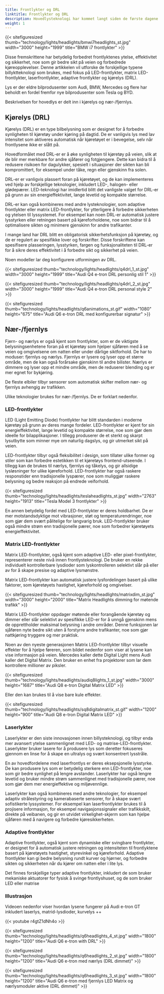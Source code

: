 ```yaml
---
title: Frontlykter og DRL
linktitle: Frontlykter og DRL
description: Hovedlysteknologi har kommet langt siden de første dagene av bilbelysning, og utviklet seg fra grunnleggende glødepærer til sofistikerte LED-, matrise-LED- og laserfrontlykter.
weight: 1
---
```

<!-- markdownlint-disable MD033 -->

{{< sitefiguresized thumb="technology/lights/headlights/bmwi7headlights_st.jpg" width="3000" height="1999" title="BMW i7 frontlykter" >}}

Disse fremskrittene har betydelig forbedret frontlyktenes ytelse, effektivitet og sikkerhet, noe som gir bedre sikt på veien og forbedrede kjøreopplevelser. Denne artikkelen vil utforske de forskjellige typene billyktteknologi som brukes, med fokus på LED-frontlykter, matrix LED-frontlykter, laserfrontlykter, adaptive frontlykter og kjørelys (DRL).

Lys er der eldre bilprodusenter som Audi, BMW, Mercedes og flere har beholdt en fordel fremfor nye bilprodusenter som Tesla og BYD.

Beskrivelsen for hovedlys er delt inn i kjørelys og nær-/fjernlys.

## Kjørelys (DRL)

Kjørelys (DRL) er en type bilbelysning som er designet for å forbedre synligheten til kjøretøy under kjøring på dagtid. De er vanligvis lys med lav intensitet som aktiveres automatisk når kjøretøyet er i bevegelse, selv når frontlysene ikke er slått på.

Hovedformålet med DRL-er er å øke synligheten til kjøretøy på veien, slik at de blir mer merkbare for andre sjåfører og fotgjengere. Dette kan bidra til å redusere risikoen for dagulykker, spesielt i situasjoner der sikten kan bli kompromittert, for eksempel under tåke, regn eller gjenskinn fra solen.

DRL-er er vanligvis plassert foran på kjøretøyet, og de kan implementeres ved hjelp av forskjellige teknologier, inkludert LED-, halogen- eller glødepærer. LED-teknologi har imidlertid blitt det vanligste valget for DRL-er på grunn av sin energieffektivitet, lange levetid og kompakte størrelse.

DRL-er kan også kombineres med andre lysteknologier, som adaptive frontlykter eller matrix LED-frontlykter, for ytterligere å forbedre sikkerheten og ytelsen til lyssystemet. For eksempel kan noen DRL-er automatisk justere lysstyrken eller retningen basert på kjøreforholdene, noe som bidrar til å optimalisere sikten og minimere gjenskinn for andre trafikanter.

I mange land har DRL blitt en obligatorisk sikkerhetsfunksjon på kjøretøy, og de er regulert av spesifikke lover og forskrifter. Disse forskriftene kan spesifisere plasseringen, lysstyrken, fargen og funksjonaliteten til DRL-er for å sikre deres effektivitet i å forbedre sikt og sikkerhet på veien.

Noen modeller lar deg konfigurere utformingen av DRL.

{{< sitefiguresized thumb="technology/lights/headlights/q4drl_1_st.jpg" width="3000" height="1999" title="Audi Q4 e-tron DRL personlig stil 1" >}}

{{< sitefiguresized thumb="technology/lights/headlights/q4drl_2_st.jpg" width="3000" height="1999" title="Audi Q4 e-tron DRL personal style 2" >}}

{{< sitefiguresized thumb="technology/lights/headlights/q6animations_st.gif" width="1080" height="675" title="Audi Q6 e-tron DRL med konfigurerbar signatur" >}}

## Nær-/fjernlys

Fjern- og nærlys er også kjent som frontlykter, som er de viktigste belysningsenhetene foran på et kjøretøy som hjelper sjåføren med å se veien og omgivelsene om natten eller under dårlige siktforhold. De har to moduser: fjernlys og nærlys. Fjernlys er lysere og lyser opp et større område, men de kan også forårsake gjenskinn til andre bilister. Nærlys er dimmere og lyser opp et mindre område, men de reduserer blending og er mer egnet for bykjøring.

De fleste elbiler tilbyr sensorer som automatisk skifter mellom nær- og fjernlys avhengig av trafikken.

Ulike teknologier brukes for nær-/fjernlys. De er forklart nedenfor.

### LED-frontlykter

LED (Light Emitting Diode) frontlykter har blitt standarden i moderne kjøretøy på grunn av deres mange fordeler. LED-frontlykter er kjent for sin energieffektivitet, lange levetid og kompakte størrelse, noe som gjør dem ideelle for bilapplikasjoner. I tillegg produserer de et sterkt og skarpt lysutbytte som minner mye om naturlig dagslys, og gir utmerket sikt på veien.

LED-frontlykter tilbyr også fleksibilitet i design, som tillater ulike former og stiler som kan forbedre estetikken til et kjøretøys frontend-utseende. I tillegg kan de brukes til nærlys, fjernlys og tåkelys, og gir allsidige lysløsninger for ulike kjøreforhold. LED-frontlykter har også raskere responstider enn tradisjonelle lyspærer, noe som muliggjør raskere belysning og bedre reaksjon på endrede veiforhold.

{{< sitefiguresized thumb="technology/lights/headlights/teslaheadlights_st.jpg" width="2763" height="1913" title="Tesla Model 3 frontlykter" >}}

En annen betydelig fordel med LED-frontlykter er deres holdbarhet. De er mer motstandsdyktige mot vibrasjoner, støt og temperaturendringer, noe som gjør dem svært pålitelige for langvarig bruk. LED-frontlykter bruker også mindre strøm enn tradisjonelle pærer, noe som forbedrer kjøretøyets energieffektivitet.

### Matrix LED-frontlykter

Matrix LED-frontlykter, også kjent som adaptive LED- eller pixel-frontlykter, representerer neste nivå innen frontlysteknologi. De bruker en rekke individuelt kontrollerbare lysdioder som lyskontrolleren selektivt slår på eller av for å skape presise og adaptive lysmønstre.

Matrix LED-frontlykter kan automatisk justere lysfordelingen basert på ulike faktorer, som kjøretøyets hastighet, kjøreforhold og omgivelser.

{{< sitefiguresized thumb="technology/lights/headlights/matrixdim_st.jpg" width="3000" height="2000" title="Matrix Headlights dimming for møtende trafikk" >}}

Matrix LED-frontlykter oppdager møtende eller forangående kjøretøy og dimmer eller slår selektivt av spesifikke LED-er for å unngå gjenskinn mens de opprettholder maksimal belysning i andre områder. Denne funksjonen lar sjåføren nyte bedre sikt uten å forstyrre andre trafikanter, noe som gjør nattkjøring tryggere og mer praktisk.

Noen av den nyeste generasjonen Matrix LED-frontlykter tilbyr visuelle effekter for å hjelpe føreren, som bildet nedenfor som viser at lysene kan vise informasjon på veien. Mercedes kaller dette Digital Light mens Audi kaller det Digital Matrix. Den bruker en enhet fra projektorer som lar dem kontrollere millioner av piksler.

{{< sitefiguresized thumb="technology/lights/headlights/audiq8lights_1_st.jpg" width="3000" height="1687" title="Audi Q8 e-tron Digital Matrix LED" >}}

Eller den kan brukes til å vise bare kule effekter.

{{< sitefiguresized thumb="technology/lights/headlights/sq8digitalmatrix_st.gif" width="1200" height="900" title="Audi Q8 e-tron Digital Matrix LED" >}}

### Laserlykter

Laserlykter er den siste innovasjonen innen billysteknologi, og tilbyr enda mer avansert ytelse sammenlignet med LED- og matrise-LED-frontlykter. Laserlykter bruker lasere for å produsere lys som deretter fokuseres gjennom en linse for å skape en ultralys og svært konsentrert lysstråle.

En av hovedfordelene med laserfrontlys er deres eksepsjonelle lysstyrke. De kan produsere lys som er betydelig sterkere enn LED-frontlykter, noe som gir bedre synlighet på lengre avstander. Laserlykter har også lengre levetid og bruker mindre strøm sammenlignet med tradisjonelle pærer, noe som gjør dem mer energieffektive og miljøvennlige.

Laserlykter kan også kombineres med andre teknologier, for eksempel adaptiv strålestyring og kamerabaserte sensorer, for å skape svært sofistikerte lyssystemer. For eksempel kan laserfrontlykter brukes til å projisere informasjon, for eksempel navigasjonssignaler eller trafikkskilt, direkte på veibanen, og gir en utvidet virkelighet-skjerm som kan hjelpe sjåføren med å navigere og forbedre kjøresikkerheten.

### Adaptive frontlykter

Adaptive frontlykter, også kjent som dynamiske eller svingbare frontlykter, er designet for å automatisk justere retningen og intensiteten til frontlyktene basert på kjøretøyets hastighet, styrevinkel og kjøreforhold. Adaptive frontlykter kan gi bedre belysning rundt kurver og hjørner, og forbedre sikten og sikkerheten når du kjører om natten eller i lite lys.

Det finnes forskjellige typer adaptive frontlykter, inkludert de som bruker mekaniske aktuatorer for fysisk å svinge frontlyshuset, og de som bruker LED eller matrise

### Illustrasjon

Videoen nedenfor viser hvordan lysene fungerer på Audi e-tron GT inkludert laserlys, matrid-lysdioder, kurvelys ++

{{< youtube r4gtZ1dNh4o >}}

{{< sitefiguresized thumb="technology/lights/headlights/q6headlights_4_st.jpg" width="1800" height="1200" title="Audi Q6 e-tron with DRL" >}}

{{< sitefiguresized thumb="technology/lights/headlights/q6headlights_2_st.jpg" width="1800" height="1200" title="Audi Q6 e-tron med nærlys (DRL dimmet)" >}}

{{< sitefiguresized thumb="technology/lights/headlights/q6headlights_3_st.jpg" width="1800" height="1200" title="Audi Q6 e-tron med fjernlys LED Matrix og nærlysmoduler aktive (DRL dimmet)" >}}

